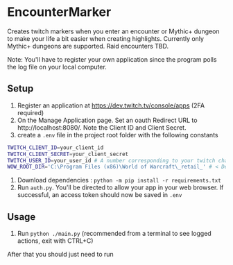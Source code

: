 # EncounterMarker
Creates twitch markers when you enter an encounter or Mythic+ dungeon to make your life a bit easier when creating highlights.
Currently only Mythic+ dungeons are supported.
Raid encounters TBD.

Note: You'll have to register your own application since the program polls the log file on your local computer.

## Setup
1. Register an application at https://dev.twitch.tv/console/apps (2FA required)
1. On the Manage Application page. Set an oauth Redirect URL to http://localhost:8080/. Note the Client ID and Client Secret.
1. create a `.env` file in the project root folder with the following constants
```bash
TWITCH_CLIENT_ID=your_client_id
TWITCH_CLIENT_SECRET=your_client_secret
TWITCH_USER_ID=your_user_id # A number corresponding to your twitch channel. Can be found using the twitch API or a website like https://streamscharts.com/tools/convert-username
WOW_ROOT_DIR='C:\Program Files (x86)\World of Warcraft\_retail_' # < Default value, not required if your WoW install is there
```
1. Download dependencies : `python -m pip install -r requirements.txt`
1. Run `auth.py`. You'll be directed to allow your app in your web browser. If successful, an access token should now be saved in `.env`

## Usage
1. Run `python ./main.py` (recommended from a terminal to see logged actions, exit with CTRL+C)

After that you should just need to run